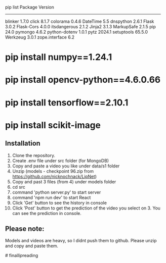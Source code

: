 pip list
Package        Version
-------------- -------
blinker        1.7.0
click          8.1.7
colorama       0.4.6
DateTime       5.5
dnspython      2.6.1
Flask          3.0.2
Flask-Cors     4.0.0
itsdangerous   2.1.2
Jinja2         3.1.3
MarkupSafe     2.1.5
pip            24.0
pymongo        4.6.2
python-dotenv  1.0.1
pytz           2024.1
setuptools     65.5.0
Werkzeug       3.0.1
zope.interface 6.2

# pip install numpy==1.24.1
# pip install opencv-python==4.6.0.66
# pip install tensorflow==2.10.1
# pip install scikit-image

## Installation
1. Clone the repository.
2. Create .env file under src folder (for MongoDB)
3. Copy and paste a video you like under data/s1 folder
4. Unzip (models - checkpoint 96.zip from https://github.com/nicknochnack/LipNet) 
5. Copy and past 3 files (from 4) under models folder
6. cd src
7. command 'python server.py' to start server
8. command 'npm run dev' to start React
9. Click 'Get' button to see the history in console
10. Click 'Post' button to get the prediction of the video you select on 3.
  You can see the prediction in console.

## Please note:
 Models and videos are heavy, so I didnt push them to github.
 Please unzip and copy and paste them.


#   f i n a l _ l i p _ r e a d i n g  
 
